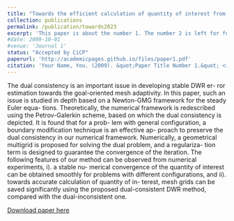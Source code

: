 ```yaml
---
title: "Towards the efficient calculation of quantity of interest from steady Euler equations I: a dual-consistent DWR-based h-adaptive Newton-GMG solver"
collection: publications
permalink: /publication/towards2023
excerpt: 'This paper is about the number 1. The number 2 is left for future work.'
#date: 2009-10-01
#venue: 'Journal 1'
status: "Accepted by CiCP"
paperurl: 'http://academicpages.github.io/files/paper1.pdf'
citation: 'Your Name, You. (2009). &quot;Paper Title Number 1.&quot; <i>Journal 1</i>. 1(1).'
---
```

The dual consistency is an important issue in developing stable DWR er- ror estimation towards the goal-oriented mesh adaptivity. In this paper, such an issue is studied in depth based on a Newton-GMG framework for the steady Euler equa- tions. Theoretically, the numerical framework is redescribed using the Petrov-Galerkin scheme, based on which the dual consistency is depicted. It is found that for a prob- lem with general configuration, a boundary modification technique is an effective ap- proach to preserve the dual consistency in our numerical framework. Numerically, a geometrical multigrid is proposed for solving the dual problem, and a regulariza- tion term is designed to guarantee the convergence of the iteration. The following features of our method can be observed from numerical experiments, i). a stable nu- merical convergence of the quantity of interest can be obtained smoothly for problems with different configurations, and ii). towards accurate calculation of quantity of in- terest, mesh grids can be saved significantly using the proposed dual-consistent DWR method, compared with the dual-inconsistent one.

[Download paper here](https://raw.githubusercontent.com/shankswang953/shankswang953.github.io/master/files/towardsI.pdf)

